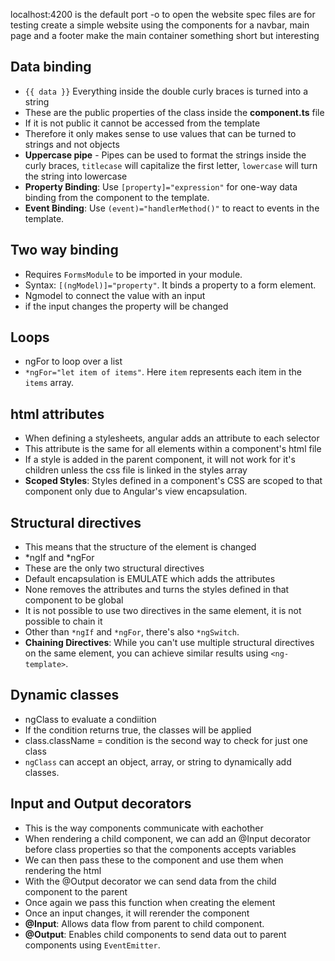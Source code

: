 localhost:4200 is the default port
-o to open the website
spec files are for testing
create a simple website using the components for a navbar, main page and a footer
make the main container something short but interesting

## Data binding
- `{{ data }}` Everything inside the double curly braces is turned into a string
- These are the public properties of the class inside the **component.ts** file
- If it is not public it cannot be accessed from the template
- Therefore it only makes sense to use values that can be turned to strings and not objects
- **Uppercase pipe** - Pipes can be used to format the strings inside the curly braces, `titlecase` will capitalize the first letter, `lowercase` will turn the string into lowercase
- **Property Binding**: Use `[property]="expression"` for one-way data binding from the component to the template.
- **Event Binding**: Use `(event)="handlerMethod()"` to react to events in the template.

## Two way binding
- Requires `FormsModule` to be imported in your module.
- Syntax: `[(ngModel)]="property"`. It binds a property to a form element.
- Ngmodel to connect the value with an input
- if the input changes the property will be changed

## Loops
- ngFor to loop over a list
- `*ngFor="let item of items"`. Here `item` represents each item in the `items` array.

## html attributes
- When defining a stylesheets, angular adds an attribute to each selector
- This attribute is the same for all elements within a component's html file
- If a style is added in the parent component, it will not work for it's children unless the css file is linked in the styles array
- **Scoped Styles**: Styles defined in a component's CSS are scoped to that component only due to Angular's view encapsulation.


## Structural directives
- This means that the structure of the element is changed
- *ngIf and *ngFor 
- These are the only two structural directives
- Default encapsulation is EMULATE which adds the attributes
- None removes the attributes and turns the styles defined in that component to be global
- It is not possible to use two directives in the same element, it is not possible to chain it
- Other than `*ngIf` and `*ngFor`, there's also `*ngSwitch`.
- **Chaining Directives**: While you can't use multiple structural directives on the same element, you can achieve similar results using `<ng-template>`.

## Dynamic classes
- ngClass to evaluate a condiition
- If the condition returns true, the classes will be applied
- class.className = condition is the second way to check for just one class
- `ngClass` can accept an object, array, or string to dynamically add classes.

## Input and Output decorators
- This is the way components communicate with eachother
- When rendering a child component, we can add an @Input decorator before class properties so that the components accepts variables
- We can then pass these to the component and use them when rendering the html
- With the @Output decorator we can send data from the child component to the parent
- Once again we pass this function when creating the element
- Once an input changes, it will rerender the component
- **@Input**: Allows data flow from parent to child component.
- **@Output**: Enables child components to send data out to parent components using `EventEmitter`.